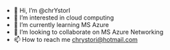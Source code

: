 - 👋 Hi, I’m @chrYstorI
- 👀 I’m interested in cloud computing
- 🌱 I’m currently learning MS Azure
- 💞️ I’m looking to collaborate on MS Azure Networking
- 📫 How to reach me chrystori@hotmail.com

<!---
chrYstorI/chrYstorI is a ✨ special ✨ repository because its `README.md` (this file) appears on your GitHub profile.
You can click the Preview link to take a look at your changes.
--->
